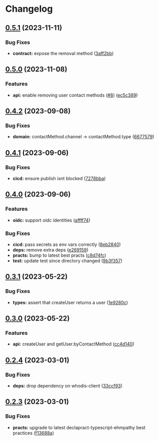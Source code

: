 # Changelog

## [0.5.1](https://github.com/whodisio/whodis-sdk/compare/v0.5.0...v0.5.1) (2023-11-11)


### Bug Fixes

* **contract:** expose the removal method ([3aff2bb](https://github.com/whodisio/whodis-sdk/commit/3aff2bbff1bdea6050e8074ff2db5f7d97db07a6))

## [0.5.0](https://github.com/whodisio/whodis-sdk/compare/v0.4.2...v0.5.0) (2023-11-08)


### Features

* **api:** enable removing user contact methods ([#8](https://github.com/whodisio/whodis-sdk/issues/8)) ([ec5c389](https://github.com/whodisio/whodis-sdk/commit/ec5c389f7586e9fe355fb3d7c661f2d0f2a6f1b5))

## [0.4.2](https://github.com/whodisio/whodis-sdk/compare/v0.4.1...v0.4.2) (2023-09-08)


### Bug Fixes

* **domain:** contactMethod.channel -&gt; contactMethod.type ([6677579](https://github.com/whodisio/whodis-sdk/commit/6677579bd5292774b40291d573c1534847598cc3))

## [0.4.1](https://github.com/whodisio/whodis-sdk/compare/v0.4.0...v0.4.1) (2023-09-06)


### Bug Fixes

* **cicd:** ensure publish isnt blocked ([7278bba](https://github.com/whodisio/whodis-sdk/commit/7278bba961e32ec30f6fa5109b17dde9fafa008d))

## [0.4.0](https://github.com/whodisio/whodis-sdk/compare/v0.3.1...v0.4.0) (2023-09-06)


### Features

* **oidc:** support oidc identities ([affff74](https://github.com/whodisio/whodis-sdk/commit/affff741e64a2eb2cf52b25eef21afe0aa8474e8))


### Bug Fixes

* **cicd:** pass secrets as env vars correctly ([8eb2840](https://github.com/whodisio/whodis-sdk/commit/8eb2840038f6a93f7cf299a7544329f19a91de5b))
* **deps:** remove extra deps ([e269159](https://github.com/whodisio/whodis-sdk/commit/e269159a4bb34fce2bcdec295ca984d170f49582))
* **practs:** bump to latest best practs ([c8d74fc](https://github.com/whodisio/whodis-sdk/commit/c8d74fc71e408ba9162b997f64b19ad94f142d33))
* **test:** update test since directory changed ([9b3f357](https://github.com/whodisio/whodis-sdk/commit/9b3f3574f6a5d107e7becbc005d73cec7012b474))

## [0.3.1](https://github.com/whodisio/whodis-sdk/compare/v0.3.0...v0.3.1) (2023-05-22)


### Bug Fixes

* **types:** assert that createUser returns a user ([1e9280c](https://github.com/whodisio/whodis-sdk/commit/1e9280ce35d884250466c5f3aa47ae31eea2b45a))

## [0.3.0](https://github.com/whodisio/whodis-sdk/compare/v0.2.4...v0.3.0) (2023-05-22)


### Features

* **api:** createUser and getUser.byContactMethod ([cc4d140](https://github.com/whodisio/whodis-sdk/commit/cc4d1406d51dfe5d6aec08c4cec09c4836cb55f5))

## [0.2.4](https://github.com/whodisio/whodis-sdk/compare/v0.2.3...v0.2.4) (2023-03-01)


### Bug Fixes

* **deps:** drop dependency on whodis-client ([33ccf93](https://github.com/whodisio/whodis-sdk/commit/33ccf9392a803a4220cba18ade489ada4ad8ad51))

## [0.2.3](https://github.com/whodisio/whodis-sdk/compare/v0.2.2...v0.2.3) (2023-03-01)


### Bug Fixes

* **practs:** upgrade to latest declapract-typescript-ehmpathy best practices ([f13688a](https://github.com/whodisio/whodis-sdk/commit/f13688afa58db4a5dd90ff26d4902e87aa932d0b))
